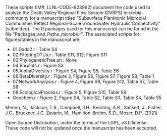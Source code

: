 These scripts (IM#: LLNL-CODE-823962) document the code used to analyze the Death Valley Regional Flow System (DVRFS) microbial community for a manuscript titled "Subsurface Planktonic Microbial Communities Reflect Regional-Scale Groundwater Hydraulic Connectivity" (submitted). The R packages used for this manuscript can be found in the file "Packages_and_Paths_microbe.r". The associated scripts for figures/tables in the manuscript are:

- 01.Dada2.r : Table S4<br>
- 02.FilteringOTUs.r : Table S11, S12; Figure S11<br>
- 03.PhylogeneticTree.sh : None<br>
- 04.Barplots.r : Figure S3<br>
- 05.AlphaDiversity.r : Figure S4, Figure S5, Table S6<br>
- 06.BetaDiversity.r : Figure 3, Figure S6, Figure S7, Figure S8, Table 1<br>
- 07.NetworkAnalysis.r : Figure 4, Figure S9, Figure S12, Table S7, Table S8<br>
- 08.EcologicalProcess.r : Figure 5, Figure S10, Table S9<br>
- Geochem.r : Figure 2, Figure S4, Table S2, Table S3, Table S4, Table S5<br>

Merino, N., Jackson, T.R., Campbell, J.H., Kersting, A.B., Sackett, J., Fisher, J.C., Bruckner, J.C. Zavarin, M., Hamilton-Brehm, S.D., Moser, D.P. (2021)

Open Source Distribution, under the terms of the LGPL, v3.0 license.<br>
These code will not be updated once the manuscript has been accepted. 
